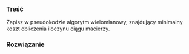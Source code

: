 ### Treść
Zapisz w pseudokodzie algorytm wielomianowy, znajdujący minimalny koszt obliczenia iloczynu ciągu
macierzy.

### Rozwiązanie
